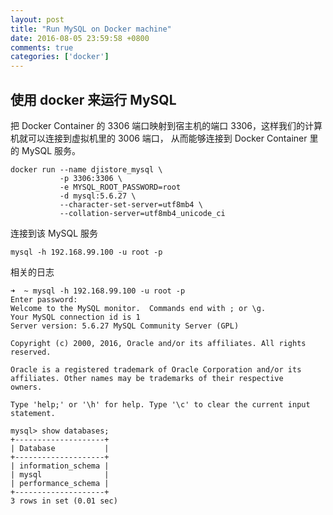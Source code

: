 ```yaml
---
layout: post
title: "Run MySQL on Docker machine"
date: 2016-08-05 23:59:58 +0800
comments: true
categories: ['docker']
---
```


## 使用 docker 来运行 MySQL

把 Docker Container 的 3306 端口映射到宿主机的端口 3306，这样我们的计算机就可以连接到虚拟机里的 3006 端口，
从而能够连接到 Docker Container 里的 MySQL 服务。

```
docker run --name djistore_mysql \
           -p 3306:3306 \
           -e MYSQL_ROOT_PASSWORD=root
           -d mysql:5.6.27 \
           --character-set-server=utf8mb4 \
           --collation-server=utf8mb4_unicode_ci
```

连接到该 MySQL 服务

```
mysql -h 192.168.99.100 -u root -p
```

相关的日志

```
➜  ~ mysql -h 192.168.99.100 -u root -p
Enter password:
Welcome to the MySQL monitor.  Commands end with ; or \g.
Your MySQL connection id is 1
Server version: 5.6.27 MySQL Community Server (GPL)

Copyright (c) 2000, 2016, Oracle and/or its affiliates. All rights reserved.

Oracle is a registered trademark of Oracle Corporation and/or its
affiliates. Other names may be trademarks of their respective
owners.

Type 'help;' or '\h' for help. Type '\c' to clear the current input statement.

mysql> show databases;
+--------------------+
| Database           |
+--------------------+
| information_schema |
| mysql              |
| performance_schema |
+--------------------+
3 rows in set (0.01 sec)
```

